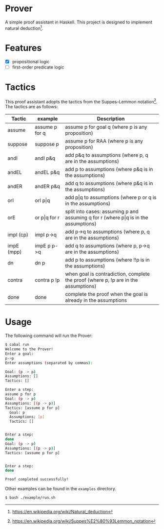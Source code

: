 # Prover

A simple proof assistant in Haskell.
This project is designed to implement natural deduction[^1].

# Features

- [x] propositional logic
- [ ] first-order predicate logic

# Tactics

This proof assistant adopts the tactics from the Suppes–Lemmon notation[^2].
The tactics are as follows:

| Tactic     | example        | Description                                                                          |
| ---------- | -------------- | ------------------------------------------------------------------------------------ |
| assume     | assume p for q | assume p for goal q (where p is any proposition)                                     |
| suppose    | suppose p      | assume p for RAA (where p is any proposition)                                        |
| andI       | andI p&q       | add p&q to assumptions (where p, q are in the assumptions)                           |
| andEL      | andEL p&q      | add p to assumptions (where p&q is in the assumptions)                               |
| andER      | andER p&q      | add q to assumptions (where p&q is in the assumptions)                               |
| orI        | orI p\|q       | add p\|q to assumptions (where p or q is in the assumptions)                         |
| orE        | or p\|q for r  | split into cases: assuming p and assuming q for r (where p\|q is in the assumptions) |
| impI (cp)  | impI p->q      | add p->q to assumptions (where p, q are in the assumptions)                          |
| impE (mpp) | impE p p->q    | add q to assumptions (where p, p->q are in the assumptions)                          |
| dn         | dn p           | add p to assumptions (where !!p is in the assumptions)                               |
| contra     | contra p !p    | when goal is contradiction, complete the proof (where p, !p are in the assumptions)  |
| done       | done           | complete the proof when the goal is already in the assumptions                       |

# Usage

The following command will run the Prover:

```bash
$ cabal run
Welcome to the Prover!
Enter a goal:
p->p
Enter assumptions (separated by commas):

Goal: (p -> p)
Assumptions: []
Tactics: []

Enter a step:
assume p for p
Goal: (p -> p)
Assumptions: [(p -> p)]
Tactics: [assume p for p]
  Goal: p
  Assumptions: [p]
  Tactics: []


Enter a step:
done
Goal: (p -> p)
Assumptions: [(p -> p)]
Tactics: [assume p for p]


Enter a step:
done

Proof completed successfully!
```

Other examples can be found in the `examples` directory.

```bash
$ bash ./example/run.sh
```

[^1]: https://en.wikipedia.org/wiki/Natural_deduction
[^2]: https://en.wikipedia.org/wiki/Suppes%E2%80%93Lemmon_notation
